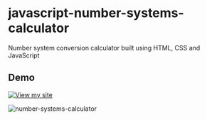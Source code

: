 # javascript-number-systems-calculator
Number system conversion calculator built using HTML, CSS and JavaScript

## Demo

[![View my site](https://img.shields.io/badge/View%20my%20site-8A2BE2)]([https://siemanko.bieda.it/kalkulator-przeliczeniowy-systemow-liczbowych/])

![number-systems-calculator](https://github.com/user-attachments/assets/2730cc7b-cae7-406d-9cf0-4cde45fa283a)
